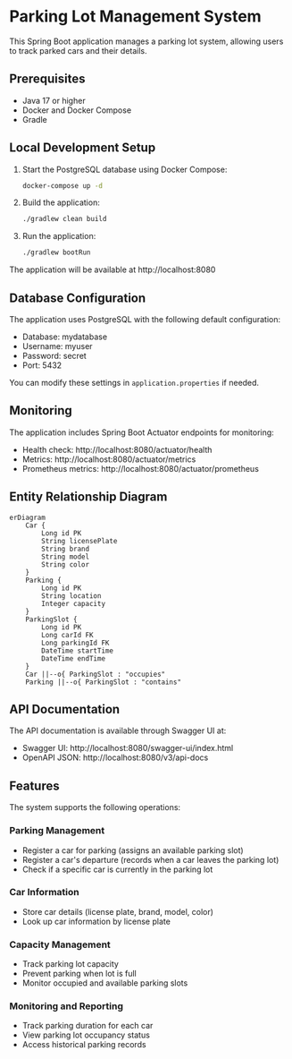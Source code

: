 # Parking Lot Management System

This Spring Boot application manages a parking lot system, allowing users to track parked cars and their details.

## Prerequisites

- Java 17 or higher
- Docker and Docker Compose
- Gradle

## Local Development Setup

1. Start the PostgreSQL database using Docker Compose:
   ```bash
   docker-compose up -d
   ```

2. Build the application:
   ```bash
   ./gradlew clean build
   ```

3. Run the application:
   ```bash
   ./gradlew bootRun
   ```

The application will be available at http://localhost:8080

## Database Configuration

The application uses PostgreSQL with the following default configuration:
- Database: mydatabase
- Username: myuser
- Password: secret
- Port: 5432

You can modify these settings in `application.properties` if needed.

## Monitoring

The application includes Spring Boot Actuator endpoints for monitoring:
- Health check: http://localhost:8080/actuator/health
- Metrics: http://localhost:8080/actuator/metrics
- Prometheus metrics: http://localhost:8080/actuator/prometheus

## Entity Relationship Diagram

```mermaid
erDiagram
    Car {
        Long id PK
        String licensePlate
        String brand
        String model
        String color
    }
    Parking {
        Long id PK
        String location
        Integer capacity
    }
    ParkingSlot {
        Long id PK
        Long carId FK
        Long parkingId FK
        DateTime startTime
        DateTime endTime
    }
    Car ||--o{ ParkingSlot : "occupies"
    Parking ||--o{ ParkingSlot : "contains"
```

## API Documentation

The API documentation is available through Swagger UI at:
- Swagger UI: http://localhost:8080/swagger-ui/index.html
- OpenAPI JSON: http://localhost:8080/v3/api-docs

## Features

The system supports the following operations:

### Parking Management
- Register a car for parking (assigns an available parking slot)
- Register a car's departure (records when a car leaves the parking lot)
- Check if a specific car is currently in the parking lot

### Car Information
- Store car details (license plate, brand, model, color)
- Look up car information by license plate

### Capacity Management
- Track parking lot capacity
- Prevent parking when lot is full
- Monitor occupied and available parking slots

### Monitoring and Reporting
- Track parking duration for each car
- View parking lot occupancy status
- Access historical parking records
